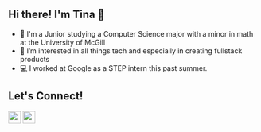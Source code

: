 ## Hi there! I'm Tina 👋 
- 🏫 I'm a Junior studying a Computer Science major with a minor in math at the University of McGill
- 👀 I’m interested in all things tech and especially in creating fullstack products
- 💻 I worked at Google as a STEP intern this past summer.

## Let's Connect!
[<img src="https://img.shields.io/badge/LinkedIn-2867B2?style=flat-square&logo=linkedin&labelColor=2867B2" height="25" />](https://www.linkedin.com/in/tina-liang-617406156/)
[<img src = "https://img.shields.io/badge/Microsoft_Outlook-0078D4?style=for-the-badge&logo=microsoft-outlook&logoColor=white" height="25"/>](mailto:tina.liang@mail.mcgill.ca)
